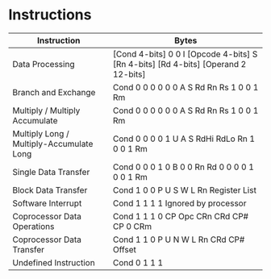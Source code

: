 # Instructions
 Instruction | Bytes 
|---| ---
 Data Processing | [Cond 4-bits] 0 0 I [Opcode 4-bits] S [Rn 4-bits] [Rd 4-bits] [Operand 2 12-bits]  
 Branch and Exchange | Cond 0 0 0 0 0 0 A S Rd Rn Rs 1 0 0 1 Rm 
 Multiply / Multiply Accumulate | Cond 0 0 0 0 0 0 A S Rd Rn Rs 1 0 0 1 Rm 
 Multiply Long / Multiply-Accumulate Long | Cond 0 0 0 0 1 U A S RdHi RdLo Rn 1 0 0 1 Rm 
 Single Data Transfer | Cond 0 0 0 1 0 B 0 0 Rn Rd 0 0 0 0 1 0 0 1 Rm
 Block Data Transfer | Cond 1 0 0 P U S W L Rn Register List
 Software Interrupt | Cond 1 1 1 1 Ignored by processor
 Coprocessor Data Operations | Cond 1 1 1 0 CP Opc CRn CRd CP# CP 0 CRm 
 Coprocessor Data Transfer | Cond 1 1 0 P U N W L Rn CRd CP# Offset
 Undefined Instruction | Cond 0 1 1 1
